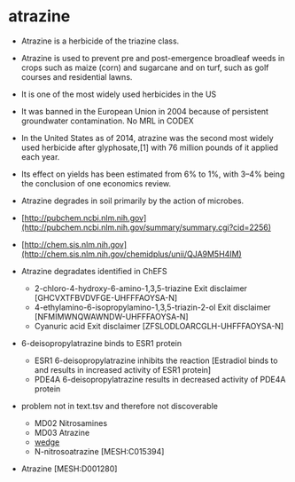 
# atrazine

- Atrazine is a herbicide of the triazine class. 
- Atrazine is used to prevent pre and post-emergence broadleaf weeds in crops such as maize (corn) and sugarcane and on turf, such as golf courses and residential lawns.
- It is one of the most widely used herbicides in the US
- It was banned in the European Union in 2004 because of persistent groundwater contamination.
  No MRL in CODEX
- In the United States as of 2014, atrazine was the second most widely used herbicide after glyphosate,[1] with 76 million pounds of it applied each year.
- Its effect on yields has been estimated from 6% to 1%, with 3–4% being the conclusion of one economics review.
- Atrazine degrades in soil primarily by the action of microbes.

- [http://pubchem.ncbi.nlm.nih.gov](http://pubchem.ncbi.nlm.nih.gov/summary/summary.cgi?cid=2256)
- [http://chem.sis.nlm.nih.gov](http://chem.sis.nlm.nih.gov/chemidplus/unii/QJA9M5H4IM)



- Atrazine degradates identified in ChEFS
  - 2-chloro-4-hydroxy-6-amino-1,3,5-triazine Exit disclaimer [GHCVXTFBVDVFGE-UHFFFAOYSA-N]
  - 4-ethylamino-6-isopropylamino-1,3,5-triazin-2-ol Exit disclaimer [NFMIMWNQWAWNDW-UHFFFAOYSA-N]
  - Cyanuric acid Exit disclaimer [ZFSLODLOARCGLH-UHFFFAOYSA-N]


- 6-deisopropylatrazine binds to ESR1 protein
  - ESR1 	6-deisopropylatrazine inhibits the reaction [Estradiol binds to and results in increased activity of ESR1 protein]
  - PDE4A 	6-deisopropylatrazine results in decreased activity of PDE4A protein


- problem	not in text.tsv and therefore not discoverable
  - MD02	Nitrosamines
  - MD03	Atrazine
  - [wedge](https://wedge.ontomatica.io/ChEMATIC_-_19-09-06/Wedge?q=facet_MD_02:68109733)
  - N-nitrosoatrazine [MESH:C015394]


- Atrazine [MESH:D001280]


